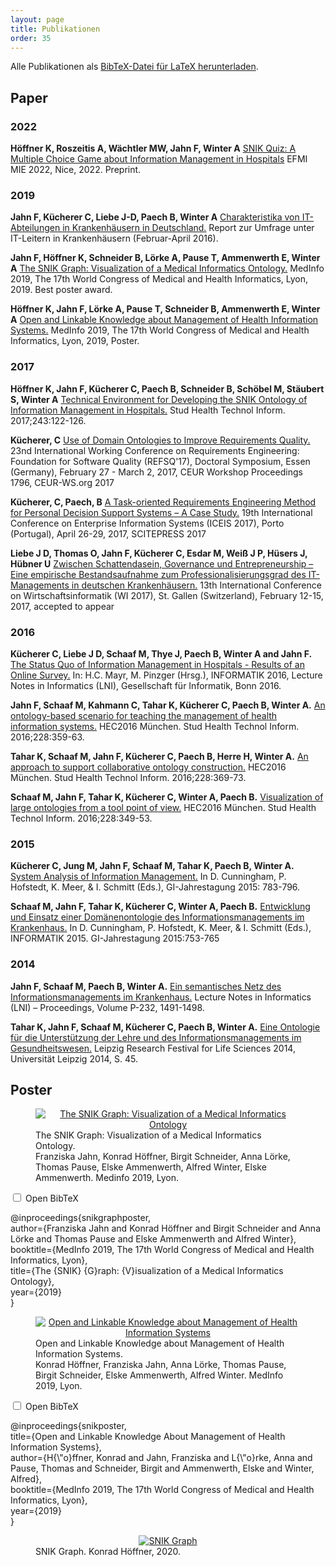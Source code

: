 ```yaml
---
layout: page
title: Publikationen
order: 35
---
```

<!-- use css for superduper collapsibles -->
<link rel="stylesheet" href="public/css/collapse.css">

Alle Publikationen als <a href="public/snik.bib" target="_blank">BibTeX-Datei für LaTeX herunterladen</a>.

## Paper

### 2022 

**Höffner K, Roszeitis A, Wächtler MW, Jahn F, Winter A**
<a href="public/snik-quiz-mie2022.pdf">SNIK Quiz: A Multiple Choice Game about Information Management in Hospitals</a>
EFMI MIE 2022, Nice, 2022. Preprint.

### 2019

**Jahn F, Kücherer C, Liebe J-D, Paech B, Winter A**
<a href="public/Charakteristika von IT-Abteilungen in Krankenhaeusern in Deutschland.pdf">Charakteristika von IT-Abteilungen in Krankenhäusern in Deutschland.</a>
Report zur Umfrage unter IT-Leitern in Krankenhäusern (Februar-April 2016).

**Jahn F, Höffner K, Schneider B, Lörke A, Pause T, Ammenwerth E, Winter A**
<a href="public/The SNIK Graph Visualization of a Medical Informatics Ontology.pdf">The SNIK Graph: Visualization of a Medical Informatics Ontology.</a>
MedInfo 2019, The 17th World Congress of Medical and Health Informatics, Lyon, 2019.
Best poster award.

**Höffner K, Jahn F, Lörke A, Pause T, Schneider B, Ammenwerth E, Winter A**
<a href="public/Open and Linkable Knowledge About Management of Health Information Systems.pdf">Open and Linkable Knowledge about Management of Health Information Systems.</a>
MedInfo 2019, The 17th World Congress of Medical and Health Informatics, Lyon, 2019, Poster.

### 2017
**Höffner K, Jahn F, Kücherer C, Paech B, Schneider B, Schöbel M, Stäubert S, Winter A**
<a href="public/Technical Environment for Developing the SNIK Ontology of Information Management in Hospitals.pdf">Technical Environment for Developing the SNIK Ontology of Information Management in Hospitals.</a>
Stud Health Technol Inform. 2017;243:122-126.

**Kücherer, C**
<a href="public/Use of Domain Ontologies to Improve Requirements Quality.pdf">Use of Domain Ontologies to Improve Requirements Quality.</a>
23nd International Working Conference on Requirements Engineering: Foundation for Software Quality (REFSQ'17), Doctoral Symposium, Essen (Germany), February 27 - March 2, 2017, CEUR Workshop Proceedings 1796, CEUR-WS.org 2017

**Kücherer, C, Paech, B**
<a href="public/A Task-oriented Requirements Engineering Method for Personal Decision Support Systems.pdf">A Task-oriented Requirements Engineering Method for Personal Decision Support Systems – A Case Study.</a>
19th International Conference on Enterprise Information Systems (ICEIS 2017), Porto (Portugal), April 26-29, 2017, SCITEPRESS 2017

**Liebe J D, Thomas O, Jahn F, Kücherer C, Esdar M, Weiß J P, Hüsers J, Hübner U**
<a href="public/Zwischen Schattendasein Governance und Entrepreneurship.pdf">Zwischen Schattendasein, Governance und Entrepreneurship – Eine empirische Bestandsaufnahme zum Professionalisierungsgrad des IT-Managements in deutschen Krankenhäusern.</a>
13th International Conference on Wirtschaftsinformatik (WI 2017), St. Gallen (Switzerland), February 12-15, 2017, accepted to appear

### 2016
**Kücherer C, Liebe J D, Schaaf M, Thye J, Paech B, Winter A and Jahn F.**
<a href="public/The Status Quo of Information Management in Hospitals.pdf">The Status Quo of Information Management in Hospitals - Results of an Online Survey.</a>
In: H.C. Mayr, M. Pinzger (Hrsg.), INFORMATIK 2016, Lecture Notes in Informatics (LNI), Gesellschaft für Informatik, Bonn 2016.

**Jahn F, Schaaf M, Kahmann C, Tahar K, Kücherer C, Paech B, Winter A.**
<a href="public/An Ontology-Based Scenario for Teaching the Management of Health Information Systems.pdf">An ontology-based scenario for teaching the management of health information systems.</a>
HEC2016 München. Stud Health Technol Inform. 2016;228:359-63.

**Tahar K, Schaaf M, Jahn F, Kücherer C, Paech B, Herre H, Winter A.**
<a href="public/An Approach to Support Collaborative Ontology Construction.pdf">An approach to support collaborative ontology construction.</a>
HEC2016 München. Stud Health Technol Inform. 2016;228:369-73.

**Schaaf M, Jahn F, Tahar K, Kücherer C, Winter A, Paech B.**
<a href="public/Visualization of Large Ontologies in University Education from a Tool Point of View.pdf">Visualization of large ontologies from a tool point of view.</a>
HEC2016 München. Stud Health Technol Inform. 2016;228:349-53.

### 2015
**Kücherer C, Jung M, Jahn F, Schaaf M, Tahar K, Paech B, Winter A.**
<a href="public/System Analysis of Information Management.pdf">System Analysis of Information Management.</a>
In D. Cunningham, P. Hofstedt, K. Meer, & I. Schmitt (Eds.), GI-Jahrestagung 2015: 783-796.

**Schaaf M, Jahn F, Tahar K, Kücherer C, Winter A, Paech B.**
<a href="public/Entwicklung und Einsatz einer Domaenenontologie des Informationsmanagements im Krankenhaus.pdf">Entwicklung und Einsatz einer Domänenontologie des Informationsmanagements im Krankenhaus.</a>
In D. Cunningham, P. Hofstedt, K. Meer, & I. Schmitt (Eds.), INFORMATIK 2015. GI-Jahrestagung 2015:753-765

### 2014
**Jahn F, Schaaf M, Paech B, Winter A.**
<a href="public/Ein semantisches Netz des Informationsmanagements im Krankenhaus.pdf">Ein semantisches Netz des Informationsmanagements im Krankenhaus.</a>
Lecture Notes in Informatics (LNI) – Proceedings, Volume P-232, 1491-1498.

**Tahar K, Jahn F, Schaaf M, Kücherer C, Paech B, Winter A.**
<a href="public/Eine Ontologie fuer die Unterstuetzung der Lehre und des Informationsmanagements im Gesundheitswesen.pdf">Eine Ontologie für die Unterstützung der Lehre und des Informationsmanagements im Gesundheitswesen.</a>
Leipzig Research Festival for Life Sciences 2014, Universität Leipzig 2014, S. 45.

## Poster

<figure>
<center>
<a href="public/poster/snik-graph-poster-medinfo2019.pdf">
<img src="public/poster/snik-graph-poster-medinfo2019-400.png" alt="The SNIK Graph: Visualization of a Medical Informatics Ontology"/>
</a>
</center>
<figcaption>
The SNIK Graph: Visualization of a Medical Informatics Ontology.<br>
Franziska Jahn, Konrad Höffner, Birgit Schneider, Anna Lörke, Thomas Pause, Elske Ammenwerth, Alfred Winter, Elske Ammenwerth.
Medinfo 2019, Lyon.
</figcaption>
</figure>

<div class="wrap-collapsible">
  <input id="collapsible1" class="toggle" type="checkbox">
  <label for="collapsible1" class="lbl-toggle">Open BibTeX</label>
  <div class="collapsible-content">
    <div class="content-inner">
      <p>
        @inproceedings{snikgraphposter, <br>
          author={Franziska Jahn and Konrad Höffner and Birgit Schneider and Anna Lörke and Thomas Pause and Elske Ammenwerth and Alfred Winter},<br>
          booktitle={MedInfo 2019, The 17th World Congress of Medical and Health Informatics, Lyon},<br>
          title={The {SNIK} {G}raph: {V}isualization of a Medical Informatics Ontology},<br>
          year={2019}<br>
        }
      </p>
    </div>
  </div>
</div>

<figure>
<center>
<a href="public/poster/snik-poster-medinfo2019.pdf">
<img src="public/poster/snik-poster-medinfo2019-400.jpg" alt="Open and Linkable Knowledge about Management of Health Information Systems"/>
</a>
</center>
<figcaption>
Open and Linkable Knowledge about Management of Health Information Systems.<br>
Konrad Höffner, Franziska Jahn, Anna Lörke, Thomas Pause, Birgit Schneider, Elske Ammenwerth, Alfred Winter.
MedInfo 2019, Lyon.
</figcaption>
</figure>

<div class="wrap-collapsible">
  <input id="collapsible2" class="toggle" type="checkbox">
  <label for="collapsible2" class="lbl-toggle">Open BibTeX</label>
  <div class="collapsible-content">
    <div class="content-inner">
      <p>
    @inproceedings{snikposter,<br>
      title={Open and Linkable Knowledge About Management of Health Information Systems},<br>
      author={H{\"o}ffner, Konrad and Jahn, Franziska and L{\"o}rke, Anna and Pause, Thomas and Schneider, Birgit and Ammenwerth, Elske and Winter, Alfred},<br>
      booktitle={MedInfo 2019, The 17th World Congress of Medical and Health Informatics, Lyon},<br>
      year={2019}<br>
    }
</p>
    </div>
  </div>
</div>

<figure>
<center>
<a href="public/poster/snik-complete-graph-poster.pdf">
<img src="public/poster/snik-complete-graph-poster-400.png" alt="SNIK Graph"/>
</a>
</center>
<figcaption>
SNIK Graph. Konrad Höffner, 2020.
</figcaption>
</figure>

<!-- Script for superduper collapsibles -->
<script>
let myLabels = document.querySelectorAll('.lbl-toggle');

Array.from(myLabels).forEach(label => {
  label.addEventListener('keydown', e => {
    // 32 === spacebar
    // 13 === enter
    if (e.which === 32 || e.which === 13) {
      e.preventDefault();
      label.click();
    };
  });
});
</script>
